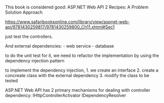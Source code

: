 
This book is considered good: ASP.NET Web API 2 Recipes: A Problem Solution Approach

https://www.safaribooksonline.com/library/view/aspnet-web-api/9781430259817/9781430259800_Ch11.xhtml#Sec1

just test the controllers.

And external dependencies:
    - web service
    - database

to do the unit test for it, we need to refactor the implementation by using the dependency injection pattern

to implement the dependency injection,
    1. we create an interface
    2. create a concreate class with the external dependency
    3. modify the class to be tested

ASP.NET Web API has 2 primary mechanisms for dealing with controller dependency:
    IHttpControllerActivator
    IDependencyResolver

    

    